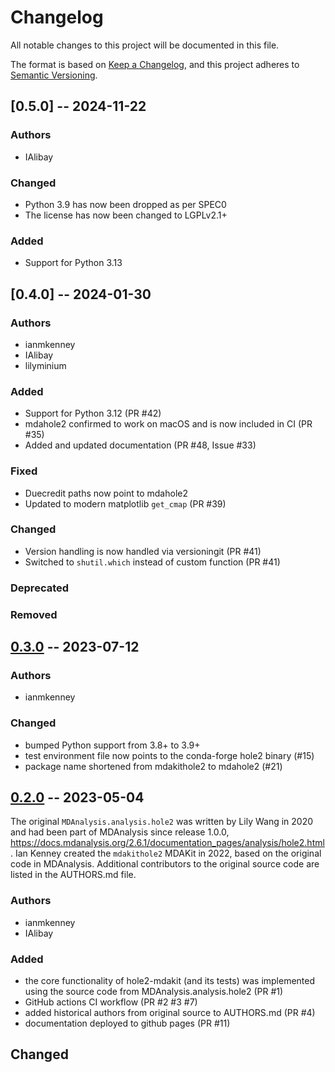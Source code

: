 # Changelog
All notable changes to this project will be documented in this file.

The format is based on [Keep a Changelog](https://keepachangelog.com/en/1.0.0/),
and this project adheres to [Semantic Versioning](https://semver.org/spec/v2.0.0.html).

<!--
The rules for this file:
  * entries are sorted newest-first.
  * summarize sets of changes - don't reproduce every git log comment here.
  * don't ever delete anything.
  * keep the format consistent:
    * do not use tabs but use spaces for formatting
    * 79 char width
    * YYYY-MM-DD date format (following ISO 8601)
  * accompany each entry with github issue/PR number (Issue #xyz)
-->

## [0.5.0] -- 2024-11-22

### Authors
- IAlibay

### Changed
- Python 3.9 has now been dropped as per SPEC0
- The license has now been changed to LGPLv2.1+

### Added
- Support for Python 3.13

## [0.4.0] -- 2024-01-30

### Authors
<!-- GitHub usernames of contributors to this release -->
- ianmkenney
- IAlibay
- lilyminium

### Added
- Support for Python 3.12 (PR #42)
- mdahole2 confirmed to work on macOS and is now included in CI (PR #35)
- Added and updated documentation (PR #48, Issue #33)
<!-- New added features -->

### Fixed
- Duecredit paths now point to mdahole2
- Updated to modern matplotlib ``get_cmap`` (PR #39)
<!-- Bug fixes -->

### Changed
- Version handling is now handled via versioningit (PR #41)
- Switched to ``shutil.which`` instead of custom function (PR #41)

### Deprecated
<!-- Soon-to-be removed features -->

### Removed
<!-- Removed features -->

## [0.3.0] -- 2023-07-12

### Authors
- ianmkenney

### Changed
- bumped Python support from 3.8+ to 3.9+
- test environment file now points to the conda-forge hole2 binary (#15)
- package name shortened from mdakithole2 to mdahole2 (#21)

## [0.2.0] -- 2023-05-04

The original `MDAnalysis.analysis.hole2` was written by Lily Wang in 2020 and
had been part of MDAnalysis since release 1.0.0,
https://docs.mdanalysis.org/2.6.1/documentation_pages/analysis/hole2.html.
Ian Kenney created the `mdakithole2` MDAKit in 2022, based on the original code
in MDAnalysis. Additional contributors to the original source code are listed
in the AUTHORS.md file.

### Authors
- ianmkenney
- IAlibay

### Added
- the core functionality of hole2-mdakit (and its tests) was implemented
  using the source code from MDAnalysis.analysis.hole2 (PR #1)
- GitHub actions CI workflow (PR #2 #3 #7)
- added historical authors from original source to AUTHORS.md (PR #4)
- documentation deployed to github pages (PR #11)

## Changed

[Unreleased]: https://github.com/MDAnalysis/mdahole2/compare/0.3.0...HEAD
[0.3.0]: https://github.com/MDAnalysis/mdahole2/compare/0.2.0...0.3.0
[0.2.0]: https://github.com/MDAnalysis/mdahole2/releases/tag/0.2.0
